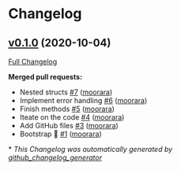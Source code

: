 # Changelog

## [v0.1.0](https://github.com/moorara/flagit/tree/v0.1.0) (2020-10-04)

[Full Changelog](https://github.com/moorara/flagit/compare/445043834a88b72efc476715a73e69258a65ddb1...v0.1.0)

**Merged pull requests:**

- Nested structs [\#7](https://github.com/moorara/flagit/pull/7) ([moorara](https://github.com/moorara))
- Implement error handling [\#6](https://github.com/moorara/flagit/pull/6) ([moorara](https://github.com/moorara))
- Finish methods [\#5](https://github.com/moorara/flagit/pull/5) ([moorara](https://github.com/moorara))
- Iteate on the code [\#4](https://github.com/moorara/flagit/pull/4) ([moorara](https://github.com/moorara))
- Add GitHub files [\#3](https://github.com/moorara/flagit/pull/3) ([moorara](https://github.com/moorara))
- Bootstrap 🚀 [\#1](https://github.com/moorara/flagit/pull/1) ([moorara](https://github.com/moorara))



\* *This Changelog was automatically generated by [github_changelog_generator](https://github.com/github-changelog-generator/github-changelog-generator)*
